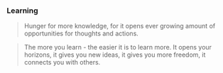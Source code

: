 ### Learning

> Hunger for more knowledge, for it opens ever growing amount of opportunities for thoughts and actions.

> The more you learn - the easier it is to learn more.
It opens your horizons, it gives you new ideas, it gives you more freedom, it connects you with others.
